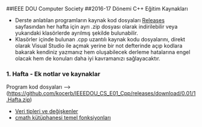 ##IEEE DOU Computer Society 
##2016-17 Dönemi C++ Eğitim Kaynakları

- Derste anlatılan programların kaynak kod dosyaları [Releases](https://github.com/kocerb/IEEEDOU_CS_E01_Cpp/releases) sayfasından her hafta için ayrı .zip dosyası olarak indirilebilir veya yukarıdaki klasörlerde ayrılmış şekilde bulunabilir.
- Klasörler içinde bulunan .cpp uzantılı kaynak kodu dosyalarını, direkt olarak Visual Studio ile açmak yerine bir not defterinde açıp kodlara bakarak kendiniz yazmanız hem oluşabilecek derleme hatalarına engel olacak hem de konuları daha iyi kavramanızı sağlayacaktır.

### 1. Hafta - Ek notlar ve kaynaklar
Program kod dosyaları --> (https://github.com/kocerb/IEEEDOU_CS_E01_Cpp/releases/download/0.01/1.Hafta.zip)
- [Veri tipleri ve değişkenler](https://drive.google.com/file/d/0B-XRZ2udlLhGZHlhS1JMTC1qT2s/view)
- [cmath kütüphanesi temel fonksiyonları](https://drive.google.com/file/d/0B-XRZ2udlLhGMnJLc0RvTHJzNkU/view?usp=sharing)

